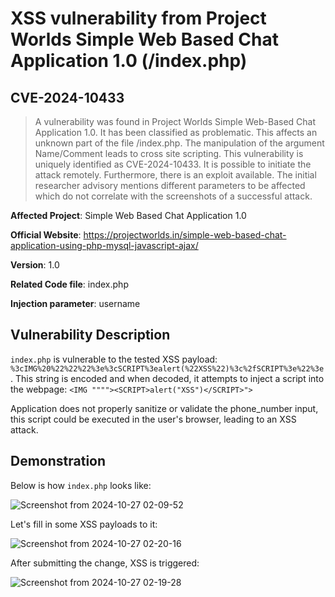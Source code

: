 # XSS vulnerability from Project Worlds Simple Web Based Chat Application 1.0 (/index.php)
## CVE-2024-10433

> A vulnerability was found in Project Worlds Simple Web-Based Chat Application 1.0. It has been classified as problematic. This affects an unknown part of the file /index.php. The manipulation of the argument Name/Comment leads to cross site scripting. This vulnerability is uniquely identified as CVE-2024-10433. It is possible to initiate the attack remotely. Furthermore, there is an exploit available. The initial researcher advisory mentions different parameters to be affected which do not correlate with the screenshots of a successful attack.


**Affected Project**: Simple Web Based Chat Application 1.0

**Official Website**: https://projectworlds.in/simple-web-based-chat-application-using-php-mysql-javascript-ajax/

**Version**: 1.0

**Related Code file**: index.php

**Injection parameter**: username

## Vulnerability Description

`index.php` is vulnerable to the tested XSS payload: `%3cIMG%20%22%22%22%3e%3cSCRIPT%3ealert(%22XSS%22)%3c%2fSCRIPT%3e%22%3e`. This string is encoded and when decoded, it attempts to inject a script into the webpage: `<IMG """"><SCRIPT>alert("XSS")</SCRIPT>">`

Application does not properly sanitize or validate the phone_number input, this script could be executed in the user's browser, leading to an XSS attack.

## Demonstration

Below is how `index.php` looks like:

![Screenshot from 2024-10-27 02-09-52](https://github.com/user-attachments/assets/c3cae90a-8f8a-4b40-a6e9-67769255eef2)

Let's fill in some XSS payloads to it:

![Screenshot from 2024-10-27 02-20-16](https://github.com/user-attachments/assets/abe61b99-69ad-4614-a1d4-b9d56a46b063)

After submitting the change, XSS is triggered:

![Screenshot from 2024-10-27 02-19-28](https://github.com/user-attachments/assets/6059ff6c-cb48-4949-8d72-196c12cd8f65)
